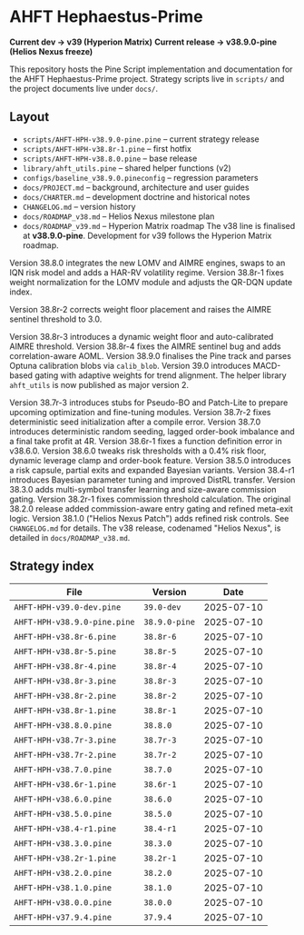 # AHFT Hephaestus-Prime
**Current dev → v39 (Hyperion Matrix)**
**Current release → v38.9.0-pine (Helios Nexus freeze)**

This repository hosts the Pine Script implementation and documentation for the
AHFT Hephaestus-Prime project. Strategy scripts live in `scripts/` and the
project documents live under `docs/`.

## Layout
- `scripts/AHFT-HPH-v38.9.0-pine.pine` – current strategy release
- `scripts/AHFT-HPH-v38.8r-1.pine` – first hotfix
- `scripts/AHFT-HPH-v38.8.0.pine` – base release
- `library/ahft_utils.pine` – shared helper functions (v2)
- `configs/baseline_v38.9.0.pineconfig` – regression parameters
- `docs/PROJECT.md` – background, architecture and user guides
- `docs/CHARTER.md` – development doctrine and historical notes
- `CHANGELOG.md` – version history
- `docs/ROADMAP_v38.md` – Helios Nexus milestone plan
- `docs/ROADMAP_v39.md` – Hyperion Matrix roadmap
The v38 line is finalised at **v38.9.0-pine**.
Development for v39 follows the Hyperion Matrix roadmap.

Version 38.8.0 integrates the new LOMV and AIMRE engines, swaps to an IQN risk model and adds a HAR-RV volatility regime.
Version 38.8r-1 fixes weight normalization for the LOMV module and adjusts the QR-DQN update index.

Version 38.8r-2 corrects weight floor placement and raises the AIMRE sentinel threshold to 3.0.

Version 38.8r-3 introduces a dynamic weight floor and auto-calibrated AIMRE threshold.
Version 38.8r-4 fixes the AIMRE sentinel bug and adds correlation-aware AOML.
Version 38.9.0 finalises the Pine track and parses Optuna calibration blobs via `calib_blob`.
Version 39.0 introduces MACD-based gating with adaptive weights for trend alignment.
The helper library `ahft_utils` is now published as major version 2.

Version 38.7r-3 introduces stubs for Pseudo-BO and Patch-Lite to prepare upcoming optimization and fine-tuning modules.
Version 38.7r-2 fixes deterministic seed initialization after a compile error. Version 38.7.0 introduces deterministic random seeding, lagged order-book imbalance and a final take profit at 4R. Version 38.6r-1 fixes a function definition error in v38.6.0. Version 38.6.0 tweaks risk thresholds with a 0.4% risk floor, dynamic leverage clamp and order-book feature. Version 38.5.0 introduces a risk capsule, partial exits and expanded Bayesian variants. Version 38.4-r1 introduces Bayesian parameter tuning and improved DistRL transfer. Version 38.3.0 adds multi-symbol transfer learning and size-aware commission gating. Version 38.2r-1 fixes commission threshold calculation. The original 38.2.0 release added commission-aware entry gating and refined meta-exit logic. Version 38.1.0 ("Helios Nexus Patch") adds refined risk controls.
See `CHANGELOG.md` for details.
The v38 release, codenamed "Helios Nexus", is detailed in
`docs/ROADMAP_v38.md`.

## Strategy index
| File | Version | Date |
|------|---------|------|
| `AHFT-HPH-v39.0-dev.pine` | `39.0-dev` | 2025-07-10 |
| `AHFT-HPH-v38.9.0-pine.pine` | `38.9.0-pine` | 2025-07-10 |
| `AHFT-HPH-v38.8r-6.pine` | `38.8r-6` | 2025-07-10 |
| `AHFT-HPH-v38.8r-5.pine` | `38.8r-5` | 2025-07-10 |
| `AHFT-HPH-v38.8r-4.pine` | `38.8r-4` | 2025-07-10 |
| `AHFT-HPH-v38.8r-3.pine` | `38.8r-3` | 2025-07-10 |
| `AHFT-HPH-v38.8r-2.pine` | `38.8r-2` | 2025-07-10 |
| `AHFT-HPH-v38.8r-1.pine` | `38.8r-1` | 2025-07-10 |
| `AHFT-HPH-v38.8.0.pine` | `38.8.0` | 2025-07-10 |
| `AHFT-HPH-v38.7r-3.pine` | `38.7r-3` | 2025-07-10 |
| `AHFT-HPH-v38.7r-2.pine` | `38.7r-2` | 2025-07-10 |
| `AHFT-HPH-v38.7.0.pine` | `38.7.0` | 2025-07-10 |
| `AHFT-HPH-v38.6r-1.pine` | `38.6r-1` | 2025-07-10 |
| `AHFT-HPH-v38.6.0.pine` | `38.6.0` | 2025-07-10 |
| `AHFT-HPH-v38.5.0.pine` | `38.5.0` | 2025-07-10 |
| `AHFT-HPH-v38.4-r1.pine` | `38.4-r1` | 2025-07-10 |
| `AHFT-HPH-v38.3.0.pine` | `38.3.0` | 2025-07-10 |
| `AHFT-HPH-v38.2r-1.pine` | `38.2r-1` | 2025-07-10 |
| `AHFT-HPH-v38.2.0.pine` | `38.2.0` | 2025-07-10 |
| `AHFT-HPH-v38.1.0.pine` | `38.1.0` | 2025-07-10 |
| `AHFT-HPH-v38.0.0.pine` | `38.0.0` | 2025-07-10 |
| `AHFT-HPH-v37.9.4.pine` | `37.9.4` | 2025-07-10 |
